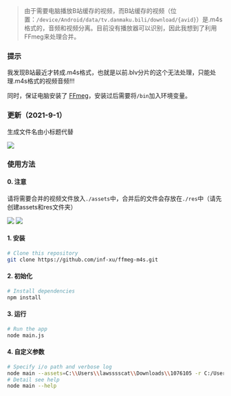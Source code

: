 >由于需要电脑播放B站缓存的视频，而B站缓存的视频（位置：`/device/Android/data/tv.danmaku.bili/download/{avid}`）是.m4s格式的，音频和视频分离。目前没有播放器可以识别，因此我想到了利用FFmeg来处理合并。



### 提示

我发现B站最近才转成.m4s格式，也就是以前.blv分片的这个无法处理，只能处理.m4s格式的视频音频!!!

同时，保证电脑安装了 [FFmeg]( https://www.ffmpeg.org/download.html )，安装过后需要将`/bin`加入环境变量。



### 更新（2021-9-1）

生成文件名由小标题代替

![](./images/resnew.png)



### 使用方法

#### 0. 注意

请将需要合并的视频文件放入`./assets`中，合并后的文件会存放在`./res`中（请先创建assets和res文件夹）

![](./images/assets.png)
![](./images/res.png)

#### 1. 安装

```bash
# Clone this repository
git clone https://github.com/inf-xu/ffmeg-m4s.git
```

#### 2. 初始化

```bash
# Install dependencies
npm install
```

#### 3. 运行

```bash
# Run the app
node main.js
```

#### 4. 自定义参数

```bash
# Specify i/o path and verbose log 
node main --assets=C:\\Users\\lawsssscat\\Downloads\\1076105 -r C:/Users/lawsssscat/Downloads/12 -V
# Detail see help
node main --help
```

